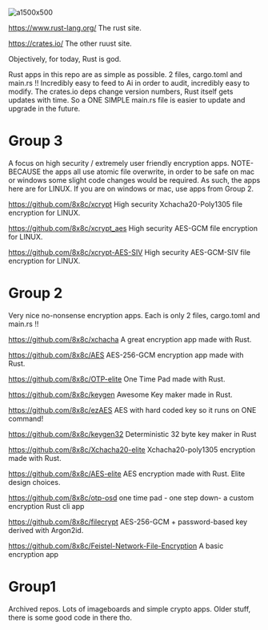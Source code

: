 ![a1500x500](https://github.com/user-attachments/assets/b76d2b1b-d314-4dce-85f2-b5869673db7d)

https://www.rust-lang.org/  The rust site. 

https://crates.io/   The other ruust site. 


 Objectively, for today,  Rust is god. 

 Rust apps in this repo are as simple as possible. 2 files, cargo.toml and main.rs !! Incredibly easy to feed to Ai in order to audit, incredibly easy to modify. The crates.io deps change version numbers, Rust itself gets updates with time. So a ONE SIMPLE main.rs file is easier to update and upgrade in the future. 
 




















# Group 3
A focus on high security / extremely user friendly encryption apps. NOTE- BECAUSE the apps all use atomic file overwrite, in order to be safe on mac or windows some slight code changes would be required. As such, the apps here are for LINUX. If you are on windows or mac, use apps from Group 2. 


https://github.com/8x8c/xcrypt High security Xchacha20-Poly1305 file encryption for LINUX. 

https://github.com/8x8c/xcrypt_aes High security AES-GCM  file encryption for LINUX. 


https://github.com/8x8c/xcrypt-AES-SIV   High security AES-GCM-SIV  file encryption for LINUX. 



# Group 2 
Very nice no-nonsense encryption apps. Each is only 2 files, cargo.toml and main.rs !! 


https://github.com/8x8c/xchacha A great encryption app made with Rust.

https://github.com/8x8c/AES AES-256-GCM encryption app made with Rust.

https://github.com/8x8c/OTP-elite One Time Pad made with Rust.

https://github.com/8x8c/keygen Awesome Key maker made in Rust.

https://github.com/8x8c/ezAES AES with hard coded key so it runs on ONE command! 

https://github.com/8x8c/keygen32 Deterministic 32 byte key maker in Rust

https://github.com/8x8c/Xchacha20-elite  Xchacha20-poly1305 encryption made with Rust. 

https://github.com/8x8c/AES-elite AES encryption made with Rust. Elite design choices.

https://github.com/8x8c/otp-osd one time pad - one step down- a custom encryption Rust cli app

https://github.com/8x8c/filecrypt AES-256-GCM + password-based key derived with Argon2id.

https://github.com/8x8c/Feistel-Network-File-Encryption  A basic encryption app


# Group1 
 Archived repos. Lots of imageboards and simple crypto apps. Older stuff, there is some good code in there tho. 













